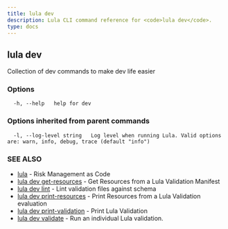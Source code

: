 ```yaml
---
title: lula dev
description: Lula CLI command reference for <code>lula dev</code>.
type: docs
---
```

## lula dev

Collection of dev commands to make dev life easier

### Options

```
  -h, --help   help for dev
```

### Options inherited from parent commands

```
  -l, --log-level string   Log level when running Lula. Valid options are: warn, info, debug, trace (default "info")
```

### SEE ALSO

* [lula](./lula.md)	 - Risk Management as Code
* [lula dev get-resources](./lula_dev_get-resources.md)	 - Get Resources from a Lula Validation Manifest
* [lula dev lint](./lula_dev_lint.md)	 - Lint validation files against schema
* [lula dev print-resources](./lula_dev_print-resources.md)	 - Print Resources from a Lula Validation evaluation
* [lula dev print-validation](./lula_dev_print-validation.md)	 - Print Lula Validation
* [lula dev validate](./lula_dev_validate.md)	 - Run an individual Lula validation.

